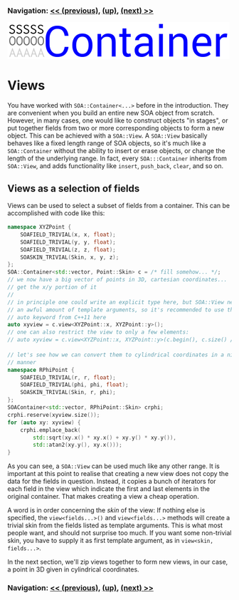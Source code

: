 ### Navigation: [<< (previous)](intro-1.4.md), [(up)](tutorial.md), [(next) >>](viewzip-2.2.md)

![SOA Container logo](../doc/SOAContainer.svg)
# Views
You have worked with ```SOA::Container<...>``` before in the introduction.
They are convenient when you build an entire new SOA object from scratch.
However, in many cases, one would like to construct objects "in stages", or
put together fields from two or more corresponding objects to form a new
object. This can be achieved with a ```SOA::View```. A ```SOA::View```
basically behaves like a fixed length range of SOA objects, so it's much
like a ```SOA::Container``` without the ability to insert or erase objects,
or change the length of the underlying range. In fact, every
```SOA:::Container``` inherits from ```SOA::View```, and adds functionality
like ```insert```, ```push_back```, ```clear```, and so on.

## Views as a selection of fields
Views can be used to select a subset of fields from a container. This can be
accomplished with code like this:

```c++
namespace XYZPoint {
	SOAFIELD_TRIVIAL(x, x, float);
	SOAFIELD_TRIVIAL(y, y, float);
	SOAFIELD_TRIVIAL(z, z, float);
	SOASKIN_TRIVIAL(Skin, x, y, z);
};
SOA::Container<std::vector, Point::Skin> c = /* fill somehow... */;
// we now have a big vector of points in 3D, cartesian coordinates...
// get the x/y portion of it
//
// in principle one could write an explicit type here, but SOA::View needs
// an awful amount of template arguments, so it's recommended to use the
// auto keyword from C++11 here
auto xyview = c.view<XYZPoint::x, XYZPoint::y>();
// one can also restrict the view to only a few elements:
// auto xyview = c.view<XYZPoint::x, XYZPoint::y>(c.begin(), c.size() / 2);

// let's see how we can convert them to cylindrical coordinates in a nice
// manner
namespace RPhiPoint {
	SOAFIELD_TRIVIAL(r, r, float);
	SOAFIELD_TRIVIAL(phi, phi, float);
	SOASKIN_TRIVIAL(Skin, r, phi);
};
SOAContainer<std::vector, RPhiPoint::Skin> crphi;
crphi.reserve(xyview.size());
for (auto xy: xyview) {
	crphi.emplace_back(
		std::sqrt(xy.x() * xy.x() + xy.y() * xy.y()),
		std::atan2(xy.y(), xy.x()));
}
```

As you can see, a ```SOA::View``` can be used much like any other range. It
is important at this point to realise that creating a new view does not copy
the data for the fields in question. Instead, it copies a bunch of iterators
for each field in the view which indicate the first and last elements in the
original container. That makes creating a view a cheap operation.

A word is in order concerning the *skin* of the view: If nothing else is
specified, the ```view<fields...>()``` and ```view<fields...>``` methods
will create a trivial skin from the fields listed as template arguments.
This is what most people want, and should not surprise too much. If you want
some non-trivial skin, you have to supply it as first template argument, as
in ```view<skin, fields...>```.

In the next section, we'll zip views together to form new views, in our
case, a point in 3D given in cylindrical coordinates.

### Navigation: [<< (previous)](intro-1.4.md), [(up)](tutorial.md), [(next) >>](viewzip-2.2.md)